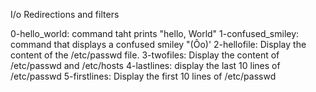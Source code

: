 I/o Redirections and filters

0-hello_world: command taht prints "hello, World"
1-confused_smiley: command that displays a confused smiley "(Ôo)'
2-hellofile: Display the content of the /etc/passwd file.
3-twofiles: Display the content of /etc/passwd and /etc/hosts
4-lastlines: display the last 10 lines of /etc/passwd
5-firstlines: Display the first 10 lines of /etc/passwd
